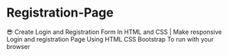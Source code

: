 # Registration-Page
 😎 Create Login and Registration Form In HTML and CSS | Make responsive Login and registration Page Using HTML CSS Bootstrap
To run with your browser
